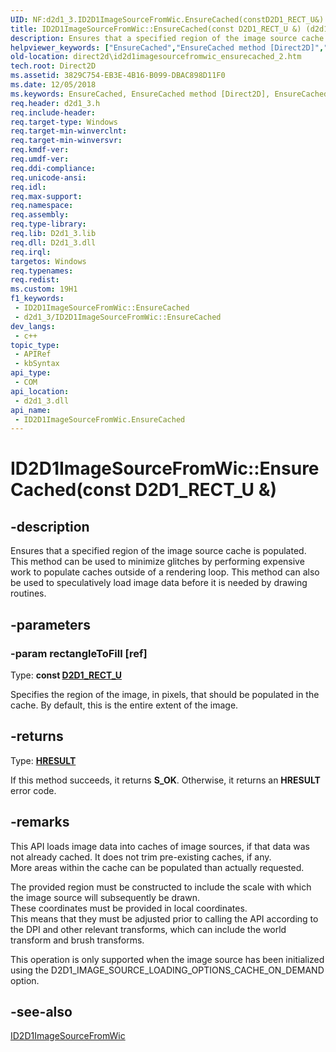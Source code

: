 ```yaml
---
UID: NF:d2d1_3.ID2D1ImageSourceFromWic.EnsureCached(constD2D1_RECT_U&)
title: ID2D1ImageSourceFromWic::EnsureCached(const D2D1_RECT_U &) (d2d1_3.h)
description: Ensures that a specified region of the image source cache is populated.
helpviewer_keywords: ["EnsureCached","EnsureCached method [Direct2D]","EnsureCached method [Direct2D]","ID2D1ImageSourceFromWic interface","ID2D1ImageSourceFromWic interface [Direct2D]","EnsureCached method","ID2D1ImageSourceFromWic.EnsureCached","ID2D1ImageSourceFromWic.EnsureCached(const D2D1_RECT_U &)","ID2D1ImageSourceFromWic::EnsureCached","ID2D1ImageSourceFromWic::EnsureCached(const D2D1_RECT_U &)","d2d1_3/ID2D1ImageSourceFromWic::EnsureCached","direct2d.id2d1imagesourcefromwic_ensurecached_2"]
old-location: direct2d\id2d1imagesourcefromwic_ensurecached_2.htm
tech.root: Direct2D
ms.assetid: 3829C754-EB3E-4B16-B099-DBAC898D11F0
ms.date: 12/05/2018
ms.keywords: EnsureCached, EnsureCached method [Direct2D], EnsureCached method [Direct2D],ID2D1ImageSourceFromWic interface, ID2D1ImageSourceFromWic interface [Direct2D],EnsureCached method, ID2D1ImageSourceFromWic.EnsureCached, ID2D1ImageSourceFromWic.EnsureCached(const D2D1_RECT_U &), ID2D1ImageSourceFromWic::EnsureCached, ID2D1ImageSourceFromWic::EnsureCached(const D2D1_RECT_U &), d2d1_3/ID2D1ImageSourceFromWic::EnsureCached, direct2d.id2d1imagesourcefromwic_ensurecached_2
req.header: d2d1_3.h
req.include-header: 
req.target-type: Windows
req.target-min-winverclnt: 
req.target-min-winversvr: 
req.kmdf-ver: 
req.umdf-ver: 
req.ddi-compliance: 
req.unicode-ansi: 
req.idl: 
req.max-support: 
req.namespace: 
req.assembly: 
req.type-library: 
req.lib: D2d1_3.lib
req.dll: D2d1_3.dll
req.irql: 
targetos: Windows
req.typenames: 
req.redist: 
ms.custom: 19H1
f1_keywords:
 - ID2D1ImageSourceFromWic::EnsureCached
 - d2d1_3/ID2D1ImageSourceFromWic::EnsureCached
dev_langs:
 - c++
topic_type:
 - APIRef
 - kbSyntax
api_type:
 - COM
api_location:
 - d2d1_3.dll
api_name:
 - ID2D1ImageSourceFromWic.EnsureCached
---
```


# ID2D1ImageSourceFromWic::EnsureCached(const D2D1_RECT_U &)


## -description

Ensures that a specified region of the image source cache is populated.
          This method can be used to minimize glitches by performing expensive work to populate caches outside of a rendering loop.
          This method can also be used to speculatively load image data before it is needed by drawing routines.

## -parameters

### -param rectangleToFill [ref]

Type: <b>const <a href="https://docs.microsoft.com/windows/desktop/Direct2D/d2d1-rect-u">D2D1_RECT_U</a></b>

Specifies the region of the image, in pixels, that should be populated in the cache. By default, this is the entire extent of the image.

## -returns

Type: <b><a href="/windows/win32/com/structure-of-com-error-codes">HRESULT</a></b>

If this method succeeds, it returns <b xmlns:loc="http://microsoft.com/wdcml/l10n">S_OK</b>. Otherwise, it returns an <b xmlns:loc="http://microsoft.com/wdcml/l10n">HRESULT</b> error code.

## -remarks

This API loads image data into caches of image sources, if that data was not already cached.  It does not trim pre-existing caches, if any.  
      More areas within the cache can be populated than actually requested.

The provided region must be constructed to include the scale with which the image source will subsequently be drawn.  
      These coordinates must be provided in local coordinates.  
      This means that they must be adjusted prior to calling the API according to the DPI and other relevant transforms,
      which can include the world transform and brush transforms.

This operation is only supported when the image source has been initialized using the D2D1_IMAGE_SOURCE_LOADING_OPTIONS_CACHE_ON_DEMAND option.

## -see-also

<a href="https://docs.microsoft.com/windows/desktop/api/d2d1_3/nn-d2d1_3-id2d1imagesourcefromwic">ID2D1ImageSourceFromWic</a>

